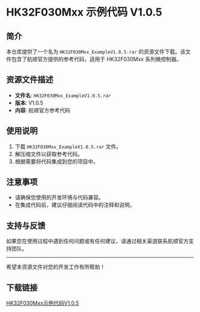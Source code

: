 # HK32F030Mxx 示例代码 V1.0.5

## 简介

本仓库提供了一个名为 `HK32F030Mxx_ExampleV1.0.5.rar` 的资源文件下载。该文件包含了航顺官方提供的参考代码，适用于 HK32F030Mxx 系列微控制器。

## 资源文件描述

- **文件名**: `HK32F030Mxx_ExampleV1.0.5.rar`
- **版本**: V1.0.5
- **内容**: 航顺官方参考代码

## 使用说明

1. 下载 `HK32F030Mxx_ExampleV1.0.5.rar` 文件。
2. 解压缩文件以获取参考代码。
3. 根据需要将代码集成到您的项目中。

## 注意事项

- 请确保您使用的开发环境与代码兼容。
- 在集成代码前，建议仔细阅读代码中的注释和说明。

## 支持与反馈

如果您在使用过程中遇到任何问题或有任何建议，请通过相关渠道联系航顺官方支持团队。

---

希望本资源文件对您的开发工作有所帮助！

## 下载链接

[HK32F030Mxx示例代码V1.0.5](https://pan.quark.cn/s/a7f4065fc3dd)